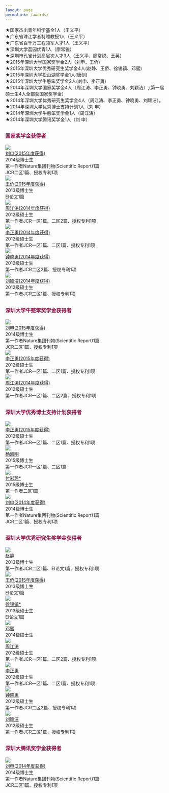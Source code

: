 ```yaml
---
layout: page
permalink: /awards/
---
```


★国家杰出青年科学基金1人（王义平）<br>
★广东省珠江学者特聘教授1人（王义平）<br>
★广东省百千万工程领军人才1人（王义平）<br>
★深圳大学荔园优青1人（廖常锐）<br>
★深圳市孔雀计划高层次人才3人（王义平、廖常锐、王英）<br>
★2015年深圳大学国家奖学金2人（刘申、王侨)<br>
★2015年深圳大学优秀研究生奖学金4人(赵静、王侨、徐锡镇、邓蜜)<br>
★2015年深圳大学松山湖奖学金1人(唐剑)<br>
★2015年深圳大学牛憨笨奖学金2人(刘申、李正勇)<br>
★2014年深圳大学国家奖学金4人（周江涛、李正勇、钟晓勇、刘颖洁）,(第一届硕士生4人全部获国家奖学金）<br>
★2014年深圳大学优秀研究生奖学金4人（周江涛、李正勇、钟晓勇、刘颖洁）。<br>
★2014年深圳大学优秀博士支持计划1人（刘 申）<br>
★2014年深圳大学牛憨笨奖学金1人（周江涛）<br>
★2014年深圳大学腾讯奖学金1人（刘  申）<br>

<span style="font-size: 1.0rem; color: #870A40;">**国家奖学金获得者**</span>
----------------------------
<div class="sec-container">

<div class="bio-container">
  <div class="bio-avatar" >  
  <a href="{{ site.baseurl }}/members/liushen/">
  <img src="{{ site.baseurl }}/images/liushen93x124.jpg" class="max-img-border">
  </a>
  </div>
  <div class="bio-info">
  <a href="{{ site.baseurl }}/members/liushen/">
  刘申(2015年度获得)
  </a>
  <br>
  2014级博士生
  <br>
  第一作者Nature集团刊物(Scientific Report)1篇
  <br>
  JCR二区1篇、授权专利1项
  <br>
  </div>
</div>

<div class="bio-container">
  <div class="bio-avatar" >
  <a href="{{ site.baseurl }}/members/wangqiao/">
  <img src="{{ site.baseurl }}/images/wangqiao-92x130.jpg" class="max-img-border"/>
  </a>
  </div>
  <div class="bio-info">
  <a href="{{ site.baseurl }}/members/wangqiao/">
  王侨(2015年度获得)
  </a>
  <br>
  2013级博士生
  <br>
  EI论文1篇
  <br>
  </div>
</div>

<div class="bio-container">
  <div class="bio-avatar" >
  <a href="{{ site.baseurl }}/members/zhoujiangtao/">
  <img src="{{ site.baseurl }}/images/zhoujiangtao-92x130.jpg" class="max-img-border">
  </a>
  </div>
  <div class="bio-info">
  <a href="{{ site.baseurl }}/members/zhoujiangtao/">
   周江涛(2014年度获得)
  </a>
  <br>
  2012级硕士生
  <br>
  第一作者JCR一区1篇、二区2篇、授权专利1项
  <br>
  </div>
</div>

<div class="bio-container">
  <div class="bio-avatar" >  
  <a href="{{ site.baseurl }}/members/lizhengyong/">
  <img src="{{ site.baseurl }}/images/lizhengyong-92x128.jpg" class="max-img-border">
  </a>
  </div>
  <div class="bio-info">
  <a href="{{ site.baseurl }}/members/lizhengyong/">
  李正勇(2014年度获得)
  </a>
  <br>
  2012级硕士生
  <br>
  第一作者JCR一区1篇、二区1篇、授权专利1项
  <br>
  </div>
</div>

<div class="bio-container">
  <div class="bio-avatar" >  
   <a href="{{ site.baseurl }}/members/zhongxiaoyong/">
  <img src="{{ site.baseurl }}/images/zhongxiaoyong-92x133.jpg" class="max-img-border">
  </a>
  </div>
  <div class="bio-info">
  <a href="{{ site.baseurl }}/members/zhongxiaoyong/">
  钟晓勇(2014年度获得)
  </a>
  <br>
  2012级硕士生
  <br>
  第一作者JCR二区2篇、授权专利1项
  <br>
  </div>
</div>

<div class="bio-container">
  <div class="bio-avatar" >  
   <a href="{{ site.baseurl }}/members/liuyingjie/">
  <img src="{{ site.baseurl }}/images/liuyinjie-92x130.jpg" class="max-img-border">
  </a>
  </div>
  <div class="bio-info">
  <a href="{{ site.baseurl }}/members/liuyingjie/">
  刘颖洁(2014年度获得)
  </a>
  <br>
  2012级硕士生
  <br>
  第一作者JCR二区1篇、授权专利1项
  <br>
  </div>
</div>
</div>

<span style="font-size: 1.0rem; color: #870A40;">**深圳大学牛憨笨奖学金获得者**</span>
-----------------------------------
<div class="sec-container">

<div class="bio-container">
  <div class="bio-avatar" >  
  <a href="{{ site.baseurl }}/members/liushen/">
  <img src="{{ site.baseurl }}/images/liushen93x124.jpg" class="max-img-border">
  </a>
  </div>
  <div class="bio-info">
  <a href="{{ site.baseurl }}/members/liushen/">
  刘申(2015年度获得)
  </a>
  <br>
  2014级博士生
  <br>
  第一作者Nature集团刊物(Scientific Report)1篇
  <br>
  JCR二区1篇、授权专利1项
  <br>
  </div>
</div>

<div class="bio-container">
  <div class="bio-avatar" >  
  <a href="{{ site.baseurl }}/members/lizhengyong/">
  <img src="{{ site.baseurl }}/images/lizhengyong-92x128.jpg" class="max-img-border">
  </a>
  </div>
  <div class="bio-info">
  <a href="{{ site.baseurl }}/members/lizhengyong/">
  李正勇(2015年度获得)
  </a>
  <br>
  2012级硕士生
  <br>
  第一作者JCR一区1篇、二区1篇、授权专利1项
  <br>
  </div>
</div>

<div class="bio-container">
  <div class="bio-avatar" >
  <a href="{{ site.baseurl }}/members/zhoujiangtao/">
  <img src="{{ site.baseurl }}/images/zhoujiangtao-92x130.jpg" class="max-img-border">
  </a>
  </div>
  <div class="bio-info">
  <a href="{{ site.baseurl }}/members/zhoujiangtao/">
   周江涛(2014年度获得)
  </a>
  <br>
  2012级硕士生
  <br>
  第一作者JCR一区1篇、二区2篇、授权专利1项
  <br>
  </div>
</div>

<span style="font-size: 1.0rem; color: #870A40;">**深圳大学优秀博士支持计划获得者**</span>
-----------------------------------
<div class="sec-container">
<div class="bio-container">
  <div class="bio-avatar" >  
  <a href="{{ site.baseurl }}/members/lizhengyong/">
  <img src="{{ site.baseurl }}/images/lizhengyong-92x128.jpg" class="max-img-border">
  </a>
  </div>
  <div class="bio-info">
  <a href="{{ site.baseurl }}/members/lizhengyong/">
  李正勇(2015年度获得)
  </a>
  <br>
  2012级硕士生
  <br>
  第一作者JCR一区1篇、二区1篇、授权专利1项
  <br>
  </div>
</div>

<div class="bio-container">
  <div class="bio-avatar" >
  <a href="{{ site.baseurl }}/members/yangkaiming/">
  <img src="{{ site.baseurl }}/images/yangkaiming-92x117.jpg" class="max-img-border"/>
  </a>
  </div>
  <div class="bio-info">
  <a href="{{ site.baseurl }}/members/yangkaiming/">
  杨凯明
  </a>
  <br>
  2015级博士生
  <br>
  第一作者JCR一区1篇、二区1篇
  <br>
  </div>
</div>

<div class="bio-container">
  <div class="bio-avatar" >
  <a href="{{ site.baseurl }}/members/fucailing/">
  <img src="{{ site.baseurl }}/images/fucailing-92x130.jpg" class="max-img-border"/>
  </a>
  </div>
  <div class="bio-info">
  <a href="{{ site.baseurl }}/members/fucailing/">
  付彩玲*
  </a>
  <br>
  2015级博士生
  <br>
  第一作者二区1篇
  <br>
  </div>
</div>

<div class="bio-container">
  <div class="bio-avatar" >  
  <a href="{{ site.baseurl }}/members/liushen/">
  <img src="{{ site.baseurl }}/images/liushen93x124.jpg" class="max-img-border">
  </a>
  </div>
  <div class="bio-info">
  <a href="{{ site.baseurl }}/members/liushen/">
  刘申(2014年度获得)
  </a>
  <br>
  2014级博士生
  <br>
  第一作者Nature集团刊物(Scientific Report)1篇
  <br>
  JCR二区1篇、授权专利1项
  <br>
  </div>
</div>
</div>



<span style="font-size: 1.0rem; color: #870A40;">**深圳大学优秀研究生奖学金获得者**</span>
----------------------------
<div class="sec-container">
<div class="bio-container">
  <div class="bio-avatar" >
  <a href="{{ site.baseurl }}/members/zhaojing/">
  <img src="{{ site.baseurl }}/images/zhaojing-92x113.jpg" class="max-img-border"/>
  </a>
  </div>
  <div class="bio-info">
  <a href="{{ site.baseurl }}/members/zhaojing/">
  赵静
  </a>
  <br>
  2013级博士生
  <br>
  第一作者JCR二区1篇、EI论文1篇、授权专利1项
  <br>
  </div>
</div>

<div class="bio-container">
  <div class="bio-avatar" >
  <a href="{{ site.baseurl }}/members/wangqiao/">
  <img src="{{ site.baseurl }}/images/wangqiao-92x130.jpg" class="max-img-border"/>
  </a>
  </div>
  <div class="bio-info">
  <a href="{{ site.baseurl }}/members/wangqiao/">
  王侨(2015年度获得)
  </a>
  <br>
  2013级博士生
  <br>
  EI论文1篇
  <br>
  </div>
</div>

<div class="bio-container">
  <div class="bio-avatar" >
  <a href="{{ site.baseurl }}/members/xuxizhen/">
  <img src="{{ site.baseurl }}/images/xuxizhen-92x130.jpg" class="max-img-border"/>
  </a>
  </div>
  <div class="bio-info">
  <a href="{{ site.baseurl }}/members/xuxizhen/">
  徐锡镇*
  </a>
  <br>
  2013级硕士生
  <br>
  EI论文1篇
  <br>
  </div>
</div>

<div class="bio-container">
  <div class="bio-avatar" >
  <a href="{{ site.baseurl }}/members/dengmi/">
  <img src="{{ site.baseurl }}/images/dengmi-92x130.jpg" class="max-img-border"/>
  </a>
  </div>
  <div class="bio-info">
  <a href="{{ site.baseurl }}/members/dengmi/">
  邓蜜 
  </a>
  <br>
  2014级硕士生
  <br>
  </div>
</div>

<div class="bio-container">
  <div class="bio-avatar" >
  <a href="{{ site.baseurl }}/members/zhoujiangtao/">
  <img src="{{ site.baseurl }}/images/zhoujiangtao-92x130.jpg" class="max-img-border">
  </a>
  </div>
  <div class="bio-info">
  <a href="{{ site.baseurl }}/members/zhoujiangtao/">
   周江涛
  </a>
  <br>
  2012级硕士生
  <br>
  第一作者JCR一区1篇、二区2篇、授权专利1项
  <br>
  </div>
</div>

<div class="bio-container">
  <div class="bio-avatar" >  
  <a href="{{ site.baseurl }}/members/lizhengyong/">
  <img src="{{ site.baseurl }}/images/lizhengyong-92x128.jpg" class="max-img-border">
  </a>
  </div>
  <div class="bio-info">
  <a href="{{ site.baseurl }}/members/lizhengyong/">
  李正勇
  </a>
  <br>
  2012级硕士生
  <br>
  第一作者JCR一区1篇、二区1篇、授权专利1项
  <br>
  </div>
</div>

<div class="bio-container">
  <div class="bio-avatar" >  
   <a href="{{ site.baseurl }}/members/zhongxiaoyong/">
  <img src="{{ site.baseurl }}/images/zhongxiaoyong-92x133.jpg" class="max-img-border">
  </a>
  </div>
  <div class="bio-info">
  <a href="{{ site.baseurl }}/members/zhongxiaoyong/">
  钟晓勇
  </a>
  <br>
  2012级硕士生
  <br>
  第一作者JCR二区2篇、授权专利1项
  <br>
  </div>
</div>

<div class="bio-container">
  <div class="bio-avatar" >  
   <a href="{{ site.baseurl }}/members/liuyingjie/">
  <img src="{{ site.baseurl }}/images/liuyinjie-92x130.jpg" class="max-img-border">
  </a>
  </div>
  <div class="bio-info">
  <a href="{{ site.baseurl }}/members/liuyingjie/">
  刘颖洁
  </a>
  <br>
  2012级硕士生
  <br>
  第一作者JCR二区1篇、授权专利1项
  <br>
  </div>
</div>
</div>

<span style="font-size: 1.0rem; color: #870A40;">**深圳大腾讯奖学金获得者**</span>
-----------------------------------
<div class="sec-container">

<div class="bio-container">
  <div class="bio-avatar" >  
  <a href="{{ site.baseurl }}/members/liushen/">
  <img src="{{ site.baseurl }}/images/liushen93x124.jpg" class="max-img-border">
  </a>
  </div>
  <div class="bio-info">
  <a href="{{ site.baseurl }}/members/liushen/">
  刘申(2014年度获得)
  </a>
  <br>
  2014级博士生
  <br>
  第一作者Nature集团刊物(Scientific Report)1篇
  <br>
  JCR二区1篇、授权专利1项
  <br>
  </div>
</div>
</div>
